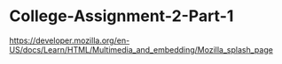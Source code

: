 # College-Assignment-2-Part-1
https://developer.mozilla.org/en-US/docs/Learn/HTML/Multimedia_and_embedding/Mozilla_splash_page
